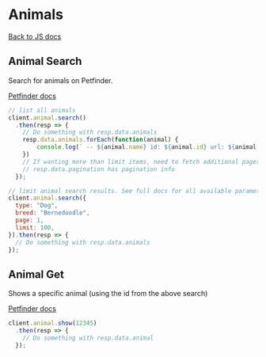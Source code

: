 # Animals

[Back to JS docs](README.md)

## Animal Search

Search for animals on Petfinder.

[Petfinder docs](https://www.petfinder.com/developers/v2/docs/#get-animals)

```js
// list all animals
client.animal.search()
  .then(resp => {
    // Do something with resp.data.animals
    resp.data.animals.forEach(function(animal) {
        console.log(` -- ${animal.name} id: ${animal.id} url: ${animal.url}`);
    })
    // If wanting more than limit items, need to fetch additional pages (ex. page: 2, ...),
    // resp.data.pagination has pagination info
  });

// limit animal search results. See full docs for all available parameters.
client.animal.search({
  type: "Dog",
  breed: "Bernedoodle",
  page: 1,
  limit: 100,
}).then(resp => {
  // Do something with resp.data.animals
});
```

## Animal Get

Shows a specific animal (using the id from the above search)

[Petfinder docs](https://www.petfinder.com/developers/v2/docs/#get-animal)

```js
client.animal.show(12345)
  .then(resp => {
    // Do something with resp.data.animal
  });
```
